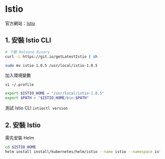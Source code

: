 # Istio

官方網站：[Istio](https://istio.io/)

## 1. 安裝 Istio CLI

```bash
# 下載 Release Binary
curl -L https://git.io/getLatestIstio | sh -

sudo mv istio-1.0.5 /usr/local/istio-1.0.5
```

加入環境變數

`vi ~/.profile`

```bash
export $ISTIO_HOME = "/usr/local/istio-1.0.5"
export $PATH = "$ISTIO_HOME/bin:$PATH"
```

測試 Istio CLI
`istioctl version`

## 2. 安裝 Istio

需先安裝 Helm

```bash
cd $ISTIO_HOME
helm install install/kubernetes/helm/istio --name istio --namespace istio-system
```